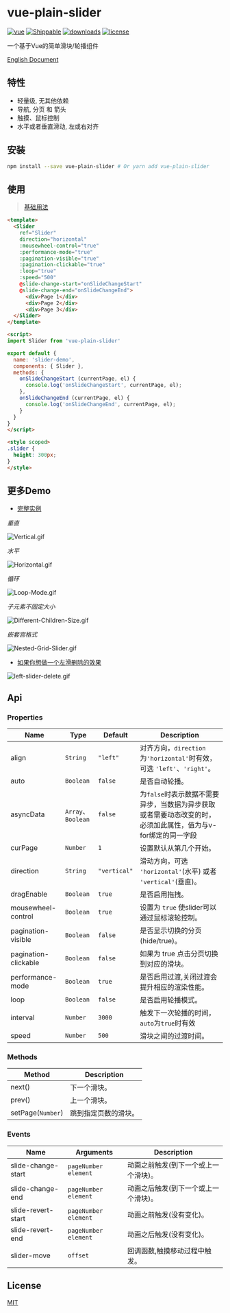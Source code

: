 # vue-plain-slider

[![vue](https://img.shields.io/badge/vue-^2.1.0-brightgreen.svg)](https://github.com/vuejs/vue)
[![Shippable](https://img.shields.io/shippable/5444c5ecb904a4b21567b0ff.svg)](https://www.npmjs.com/package/vue-plain-slider)
[![downloads](https://img.shields.io/npm/dt/vue-plain-slider.svg)](https://www.npmjs.com/package/vue-plain-slider)
[![license](https://img.shields.io/github/license/mashape/apistatus.svg)](https://github.com/songyazhao/vue-plain-slider/blob/master/LICENSE)

一个基于Vue的简单滑块/轮播组件

[English Document](https://github.com/songyazhao/vue-plain-slider/blob/master/README-EN.md)

## 特性

* 轻量级, 无其他依赖
* 导航, 分页 和 箭头
* 触摸、鼠标控制
* 水平或者垂直滑动, 左或右对齐

## 安装

```bash
npm install --save vue-plain-slider # Or yarn add vue-plain-slider
```

## 使用

> [基础用法](https://github.com/songyazhao/vue-plain-slider/blob/master/src/views/Demo/Basic.vue)
```html
<template>
  <Slider
    ref="Slider"
    direction="horizontal"
    :mousewheel-control="true"
    :performance-mode="true"
    :pagination-visible="true"
    :pagination-clickable="true"
    :loop="true"
    :speed="500"
    @slide-change-start="onSlideChangeStart"
    @slide-change-end="onSlideChangeEnd">
      <div>Page 1</div>
      <div>Page 2</div>
      <div>Page 3</div>
  </Slider>
</template>

<script>
import Slider from 'vue-plain-slider'

export default {
  name: 'slider-demo',
  components: { Slider },
  methods: {
    onSlideChangeStart (currentPage, el) {
      console.log('onSlideChangeStart', currentPage, el);
    },
    onSlideChangeEnd (currentPage, el) {
      console.log('onSlideChangeEnd', currentPage, el);
    }
  }
}
</script>

<style scoped>
.slider {
  height: 300px;
}
</style>
```

## 更多Demo

* [完整实例](https://github.com/songyazhao/vue-plain-slider/blob/master/src/views/Demo/Full.vue)

*垂直*

![Vertical.gif](http://ohef3m3y6.bkt.clouddn.com/vue-plain-slider/Vertical.gif)

*水平*

![Horizontal.gif](http://ohef3m3y6.bkt.clouddn.com/vue-plain-slider/Horizontal.gif)

*循环*

![Loop-Mode.gif](http://ohef3m3y6.bkt.clouddn.com/vue-plain-slider/Loop-Mode.gif)

*子元素不固定大小*

![Different-Children-Size.gif](http://ohef3m3y6.bkt.clouddn.com/vue-plain-slider/Different-Children-Size.gif)

*嵌套宫格式*

![Nested-Grid-Slider.gif](http://ohef3m3y6.bkt.clouddn.com/vue-plain-slider/Nested-Grid-Slider.gif)

* [如果你想做一个左滑删除的效果](https://github.com/songyazhao/vue-plain-slider/blob/master/src/views/Demo/LeftSliderDelete.vue)

![left-slider-delete.gif](http://ohef3m3y6.bkt.clouddn.com/vue-plain-slider/left-slider-delete.gif)

## Api
### Properties
| Name                 | Type      | Default      | Description                                                 |
|----------------------|-----------|--------------|-------------------------------------------------------------|
| align                | `String`  | `"left"`     | 对齐方向，`direction`为`'horizontal'`时有效，可选 `'left'`、`'right'`。|
| auto                 | `Boolean` | `false`      | 是否自动轮播。                                               |
| asyncData            | `Array`、`Boolean` | `false` | 为`false`时表示数据不需要异步，当数据为异步获取或者需要动态改变的时，必须加此属性，值为与v-for绑定的同一字段 |
| curPage              | `Number`  | `1`          | 设置默认从第几个开始。                                        |
| direction            | `String`  | `"vertical"` | 滑动方向，可选 `'horizontal'`(水平) 或者 `'vertical'`(垂直)。  |
| dragEnable           | `Boolean` | `true`       | 是否启用拖拽。                                               |
| mousewheel-control   | `Boolean` | `true`       | 设置为 `true` 使slider可以通过鼠标滚轮控制。                   |
| pagination-visible   | `Boolean` | `false`      | 是否显示切换的分页 (hide/true)。                              |
| pagination-clickable | `Boolean` | `false`      | 如果为 true 点击分页切换到对应的滑块。                         |
| performance-mode     | `Boolean` | `true`       | 是否启用过渡,关闭过渡会提升相应的渲染性能。                     |
| loop                 | `Boolean` | `false`      | 是否启用轮播模式。                                            |
| interval             | `Number`  | `3000`       | 触发下一次轮播的时间，`auto`为`true`时有效                     |
| speed                | `Number`  | `500`        | 滑块之间的过渡时间。                                          |

### Methods
| Method            | Description              |
|-------------------|--------------------------|
| next()            | 下一个滑块。             |
| prev()            | 上一个滑块。             |
| setPage(`Number`) | 跳到指定页数的滑块。     |

### Events
| Name                            | Arguments | Description                           |
|--------------------|------------------------|---------------------------------------|
| slide-change-start | `pageNumber` `element` | 动画之前触发(到下一个或上一个滑块)。  |
| slide-change-end   | `pageNumber` `element` | 动画之后触发(到下一个或上一个滑块)。  |
| slide-revert-start | `pageNumber` `element` | 动画之前触发(没有变化)。              |
| slide-revert-end   | `pageNumber` `element` | 动画之后触发(没有变化)。              |
| slider-move        | `offset`               | 回调函数,触摸移动过程中触发。         |

## License

[MIT](https://github.com/songyazhao/vue-plain-slider/blob/master/LICENSE)
